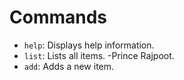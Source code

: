# Commands
- `help`: Displays help information.
- `list`: Lists all items. -Prince Rajpoot.
- `add`: Adds a new item.

